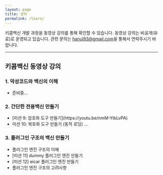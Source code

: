 ```yaml
---
layout: page
title: 강의
permalink: /learn/
---
```


키콤백신 개발 과정을 동영상 강의를 통해 확인할 수 있습니다. 동영상 강의는 비공개(유료)로 운영되고 있습니다.
관련 문의는 <a href="mailto:hanul93@gmail.com">hanul93@gmail.com</a>을 통해서 연락주시기 바랍니다.

***

## 키콤백신 동영상 강의

### 1. 악성코드와 백신의 이해

<ul>
    <li>준비중...
    </li>
</ul>
    
### 2. 간단한 전용백신 만들기

<ul>
    <li>[미션 9: 암호화 도구 만들기](https://youtu.be/nmM-YibLvPA)
    </li>
    <li>미션 10: 복호화 도구 만들기 (동적 로딩) ...
    </li>
</ul>

### 3. 플러그인 구조의 백신 만들기

* 플러그인 엔진 구조의 이해
* [미션 11] dummy 플러그인 엔진 만들기
* [미션 12] eicar 플러그인 엔진 만들기
* 플러그인 엔진 구조의 고려사항

